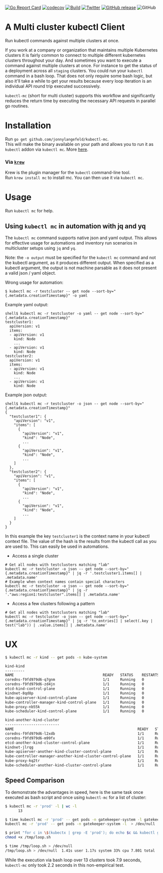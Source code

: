 [![Go Report Card](https://goreportcard.com/badge/github.com/jonnylangefeld/kubectl-mc)](https://goreportcard.com/report/github.com/jonnylangefeld/kubectl-mc)
[![codecov](https://codecov.io/gh/jonnylangefeld/kubectl-mc/branch/master/graph/badge.svg?token=Q38GREUVRF)](https://codecov.io/gh/jonnylangefeld/kubectl-mc)
[![Build](https://img.shields.io/github/workflow/status/jonnylangefeld/kubectl-mc/Main)](https://github.com/jonnylangefeld/kubectl-mc/actions/workflows/main.yml)
[![Twitter](https://img.shields.io/badge/twitter-@jonnylangefeld-blue.svg)](http://twitter.com/jonnylangefeld)
[![GitHub release](https://img.shields.io/github/release/jonnylangefeld/kubectl-mc.svg)](https://github.com/jonnylangefeld/kubectl-mc/releases)
![GitHub](https://img.shields.io/github/license/jonnylangefeld/kubectl-mc)

# A Multi cluster kubectl Client

Run kubectl commands against multiple clusters at once.

If you work at a company or organization that maintains multiple Kubernetes clusters it is fairly common to connect to multiple different kubernetes clusters throughout your day. And sometimes you want to execute a command against multiple clusters at once. For instance to get the status of a deployment across all `staging` clusters. You could run your `kubectl` command in a bash loop. That does not only require some bash logic, but also it'll take a while to get your results because every loop iteration is an individual API round trip executed successively.

`kubectl-mc` (short for multi cluster) supports this workflow and significantly reduces the return time by executing the necessary API requests in parallel go routines.

# Installation

Run `go get github.com/jonnylangefeld/kubectl-mc`.  
This will make the binary available on your path and allows you to run it as `kubectl` addon via `kubectl mc`. More [here](https://kubernetes.io/docs/tasks/extend-kubectl/kubectl-plugins).

### Via [`krew`](https://krew.sigs.k8s.io/)

Krew is the plugin manager for the `kubectl` command-line tool.  
Run `krew install mc` to install mc. You can then use it via `kubectl mc`.

# Usage

Run `kubectl mc` for help.

## Using `kubectl mc` in automation with jq and yq

The `kubectl mc` command supports native json and yaml output. This allows for effective usage for automations and inventory run scenarios in multicluster setups using `jq` and `yq`. 

Note: the `-o output` must be specified for the `kubectl mc` command and not the kubectl argument, as it produces different output. When specified as a kubectl argument, the output is not machine parsable as it does not present a valid json / yaml object.

Wrong usage for automation:

```
$ kubectl mc -r testcluster -- get node --sort-by="{.metadata.creationTimestamp}" -o yaml

```

Example yaml output:

```
shell$ kubectl mc -r testcluster -o yaml -- get node --sort-by="{.metadata.creationTimestamp}"
testcluster1:
  apiVersion: v1
  items:
  - apiVersion: v1
    kind: Node
	...
  - apiVersion: v1
    kind: Node
testcluster2:
  apiVersion: v1
  items:
  - apiVersion: v1
    kind: Node
	...
  - apiVersion: v1
    kind: Node
```

Example json output:

```
shell$ kubectl mc -r testcluster -o json -- get node --sort-by="{.metadata.creationTimestamp}"
{
  "testcluster1": {
    "apiVersion": "v1",
    "items": [
      {
        "apiVersion": "v1",
        "kind": "Node",
		...
      {
        "apiVersion": "v1",
        "kind": "Node",
		...
	]
  },
  "testcluster2": {
    "apiVersion": "v1",
    "items": [
      {
        "apiVersion": "v1",
        "kind": "Node",
		...
      {
        "apiVersion": "v1",
        "kind": "Node",
		...
	]
  }
}
```

In this example the key `testcluster1` is the context name in your kubectl context file. The value of the hash is the results from the kubectl call as you are used to. This can easily be used in automations.

* Access a single cluster


```
# Get all nodes with testclusters matching "lab"
kubectl mc -r testcluster -o json -- get node --sort-by="{.metadata.creationTimestamp}" | jq -r '.testcluster1.items[] | .metadata.name'
# Example when context names contain special characters
kubectl mc -r testcluster -o json -- get node --sort-by="{.metadata.creationTimestamp}" | jq -r '."aws:region1:testcluster".items[] | .metadata.name'
```

* Access a few clusters following a pattern

```
# Get all nodes with testclusters matching "lab"
kubectl mc -r testcluster -o json -- get node --sort-by="{.metadata.creationTimestamp}" | jq -r 'to_entries[] | select(.key | test("lab")) | .value.items[] | .metadata.name'
```


# UX

```bash
$ kubectl mc -r kind -- get pods -n kube-system

kind-kind
---------
NAME                                         READY   STATUS    RESTARTS   AGE
coredns-f9fd979d6-q7gnm                      1/1     Running   0          99m
coredns-f9fd979d6-zd4jn                      1/1     Running   0          99m
etcd-kind-control-plane                      1/1     Running   0          99m
kindnet-8qd8p                                1/1     Running   0          99m
kube-apiserver-kind-control-plane            1/1     Running   0          99m
kube-controller-manager-kind-control-plane   1/1     Running   0          99m
kube-proxy-nb55k                             1/1     Running   0          99m
kube-scheduler-kind-control-plane            1/1     Running   0          99m

kind-another-kind-cluster
-------------------------
NAME                                                         READY   STATUS    RESTARTS   AGE
coredns-f9fd979d6-l2xdb                                      1/1     Running   0          91s
coredns-f9fd979d6-m99fx                                      1/1     Running   0          91s
etcd-another-kind-cluster-control-plane                      1/1     Running   0          92s
kindnet-jlrqg                                                1/1     Running   0          91s
kube-apiserver-another-kind-cluster-control-plane            1/1     Running   0          92s
kube-controller-manager-another-kind-cluster-control-plane   1/1     Running   0          92s
kube-proxy-kq2tr                                             1/1     Running   0          91s
kube-scheduler-another-kind-cluster-control-plane            1/1     Running   0          92s
```

## Speed Comparison

To demonstrate the advantages in speed, here is the same task once executed as bash script and once using `kubectl-mc` for a list of  cluster:

```bash
$ kubectl mc -r 'prod' -l | wc -l
      13

$ time kubectl mc -r 'prod' -- get pods -n gatekeeper-system -l gatekeeper.sh/operation=audit > /dev/null
kubectl mc -r 'prod' -- get pods -n gatekeeper-system -l  > /dev/null  1.68s user 1.03s system 123% cpu 2.191 total

$ print "for c in \$(kubectx | grep -E 'prod'); do echo $c && kubectl get pods -n gatekeeper-system -l gatekeeper.sh/operation=audit --context $c ; done" > /tmp/loop.sh && \
chmod +x /tmp/loop.sh

$ time /tmp/loop.sh > /dev/null
/tmp/loop.sh > /dev/null  1.41s user 1.17s system 33% cpu 7.801 total
```

While the execution via bash loop over 13 clusters took 7.9 seconds, `kubectl-mc` only took 2.2 seconds in this non-empirical test.
